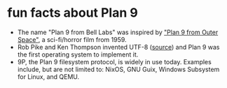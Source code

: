 # fun facts about Plan 9

- The name "Plan 9 from Bell Labs" was inspired by ["Plan 9 from Outer Space"](https://en.wikipedia.org/wiki/Plan_9_from_Outer_Space), a sci-fi/horror film from 1959.
- Rob Pike and Ken Thompson invented UTF-8 ([source](http://doc.cat-v.org/bell_labs/utf-8_history)) and Plan 9 was the first operating system to implement it.
- 9P, the Plan 9 filesystem protocol, is widely in use today. Examples include, but are not limited to: NixOS, GNU Guix, Windows Subsystem for Linux, and QEMU.

